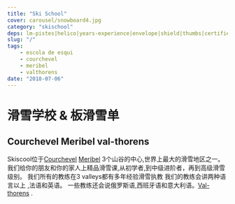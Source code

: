 ```yaml
---
title: "Ski School"
cover: carousel/snowboard4.jpg
category: "skischool"
deps: lm-pistes|helico|years-experience|envelope|shield|thumbs|certified|guide
slug: "/"
tags:
    - escola de esqui
    - courchevel
    - meribel
    - valthorens
date: "2018-07-06"
---
```


# 滑雪学校 & 板滑雪单

## Courchevel Meribel val-thorens
Skiscool位于<a href='Plan_des_pistes/Courchevel' title='Courchevel'>Courchevel</a> <a href='Plan_des_pistes/Meribel' title='Meribel'>Meribel</a> 3个山谷的中心,世界上最大的滑雪地区之一。
我们给你的朋友和你的家人上精品滑雪课,从初学者,到中级进阶者，再到高级滑雪级别。
我们所有的教练在3 valleys都有多年经验滑雪执教
我们的教练会讲两种语言以上 ,法语和英语。
一些教练还会说俄罗斯语,西班牙语和意大利语。<a href='Plan_des_pistes/Valthorens' title='Valthorens'>Val-thorens</a> .